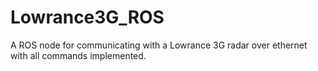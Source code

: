 # Lowrance3G_ROS
A ROS node for communicating with a Lowrance 3G radar over ethernet with all commands implemented.
